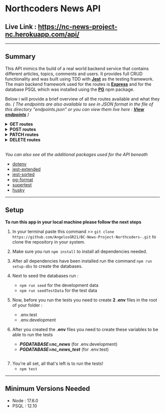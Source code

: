 # Northcoders News API

## **Live Link : https://nc-news-project-nc.herokuapp.com/api/**
---

## **Summary**

This API mimics the build of a real world backend service that contains different articles, topics, comments and users. It provides full CRUD functionality and was built using TDD with **[Jest](https://www.npmjs.com/package/jest)** as the testing framework.  
The main backend framework used for the routes is **[Express](https://www.npmjs.com/package/express)** and for the database PSQL which was installed using the **[PG](https://www.npmjs.com/package/pg)** npm package.  

Below i will provide a brief overview of all the routes available and what they do. *( The endpoints are also available to see in JSON format in the file of this directory "endpoints.json" or you can view them live here : **[View endpoints](https://nc-news-project-nc.herokuapp.com/api/)** )*

<details>
<summary><strong>GET routes</strong></summary>
<ul>
    <br>
    <li><strong>/api/users ----></strong> Returns an array of objects of all the users available</li>
    <br>
    <li><strong>/api/users/:username ----></strong> Returns an object with the details of the user found <strong style="color: orange">|| Coming soon</strong></li>
    <br>
    <li><strong>/api/topics ----></strong> Returns an array of objects of all the topics available</li>
    <br>
    <li><strong>/api ----></strong> Returns an object with keys representing all the routes available for usage as well as examples of responses</li>
    <br>
    <li><strong>/api/articles ----></strong> Returns an array of objects of all the articles available <strong>(<span style="color: red">queries available for this endpoint</span> : author, topic, sort_by, order)</strong></li>
    <br>
    <li><strong>/api/articles/:article_id ----></strong> Returns an object with the article found</li>
    <br>
    <li><strong>/api/articles/:article_id/comments ----></strong> Returns an array of objects of all the comments associated to the article specified</li>
    <br>
</ul>
</details>
<details>
<summary><strong>POST routes</strong></summary>
<ul>
<br>
<li><strong>/api/topics ----></strong> Returns the created topic. <strong style="color: red">Fields required >></strong>slug: String, description: String <strong style="color: orange">|| Coming soon</strong></li>
<br>
<li><strong>/api/articles ----></strong> Returns the created article. <strong style="color: red">Fields required >></strong> author: String -> <strong>Needs to be the username from the users table</strong>, title: String, body: String, (topic: String -> <strong>Needs to be the slug from the topics table</strong>)</li>
<br>
<li><strong>/api/articles/:article_id/comments ----></strong> Returns the created comment on the article given. <strong style="color: red">Fields required >></strong> username: String -> <strong>Needs to be the username from the users table</strong>, body: String <strong style="color: orange">|| Coming soon</strong></li>
<br>
</ul>
</details>
<details>
<summary><strong>PATCH routes</strong></summary>
<ul>
<br>
<li><strong>/api/articles/:article_id ----></strong> Returns the updated article. <strong style="color: red">Fields required >></strong> inc_votes : Number (It will increment the votes, but if you pass a negative number it will subtract)</li>
<br>
<li><strong>/api/comments/:comment_id ----></strong> Returns the updated comment. <strong style="color: red">Fields required >></strong> inc_votes : Number (It will increment the votes, but if you pass a negative number it will subtract) <strong style="color: orange">|| Coming soon</strong></li>
<br>
</ul>
</details>
<details>
<summary><strong>DELETE routes</strong></summary>
<ul>
<br>
<li><strong>/api/comments/:comment_id ----></strong> Returns status code 204</li>
<br>
<li><strong>/api/articles/:article_id ----></strong> Returns status code 204 <strong style="color: orange">|| Coming soon</strong></li>
<br>
</ul>
</details>
<br>

*You can also see all the additional packages used for the API beneath*
- [dotenv](https://www.npmjs.com/package/dotenv)
- [jest-extended](https://www.npmjs.com/package/jest-extended)
- [jest-sorted](https://www.npmjs.com/package/jest-sorted)
- [pg-format](https://www.npmjs.com/package/pg-format)
- [supertest](https://www.npmjs.com/package/supertest)
- [husky](https://www.npmjs.com/package/husky)

---
## Setup

**To run this app in your local machine please follow the next steps**

1. In your terminal paste this command >> ``` git clone https://github.com/AngelosGR21/BC-News-Project-Northcoders-.git ``` to clone the repository in your system.
  
2. Make sure you run ``` npm install ``` to install all dependencies needed.
3. After all dependencies have been installed run the command ``` npm run setup-dbs ``` to create the databases.  
4. Next to seed the databases run :
    - ``` npm run seed ``` for the development data
    - ``` npm run seedTestData ``` for the test data

5. Now, before you run the tests you need to create <strong>2 .env</strong> files in the root of your folder :

    - .env.test
    - .env.development

6. After you created the <strong>.env</strong> files you need to create these variables to be able to run the tests
    - ***PGDATABASE=nc_news*** (for .env.development)
    - ***PGDATABASE=nc_news_test*** (for .env.test)
##  
7. You're all set, all that's left is to run the tests!
    - ``` npm test ```
---

## Minimum Versions Needed

* Node : 17.6.0
* PSQL : 12.10
